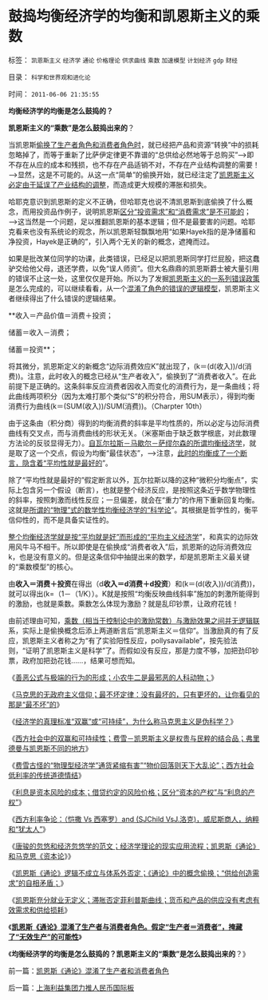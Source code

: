 # 鼓捣均衡经济学的均衡和凯恩斯主义的乘数

标签： `凯恩斯主义` `经济学` `通论` `价格理论` `供求曲线` `乘数` `加速模型` `计划经济` `gdp` `财经` 

目录： `科学和世界观和进化论`

时间： `2011-06-06 21:35:55`

**均衡经济学的均衡是怎么鼓捣的？**

**凯恩斯主义的“乘数”是怎么鼓捣出来的**？

当凯恩斯[偷换了生产者角色和消费者角色时](../../../2009/6/19/计划经济创造财富吗？.md)，就已经把产品和资源“转换”中的损耗忽略掉了，而等于重新了比萨伊定律更不靠谱的“总供给必然地等于总购买”——>即不存在从应的成本和残损，也不存在产品适销不对，不存在产业结构调整的需要！——>显然，这是不可能的。从这一点“简单”的偷换开始，就已经注定了[凯恩斯主义必定由于延误了产业结构的调整](../../../2010/3/27/中牛市和通胀通缩没关系；通胀会降低私人财产价值.md)，而造成更大规模的滞胀和损失。

哈耶克意识到凯恩斯的定义不正确，但哈耶克也说不清凯恩斯到底偷换了什么概念，而用投资品作例子，说明凯恩斯[区分“投资需求”和“消费需求”是不可能的](../../../2009/12/7/谈产能过剩不可能有通货膨胀的谬论.md)；——>这当然是一个问题，足以推翻凯恩斯的基本逻辑；但不是最要害的问题。哈耶克看来也没有系统论的观念，所以凯恩斯轻飘飘地用“如果Hayek指的是净储蓄和净投资，Hayek是正确的”，引入两个无关的新的概念，遮掩而过。

如果是批改某位同学的功课，此类错误，已经足以把凯恩斯同学打烂屁股，把这蠢驴交给他父母，退还学费，以免“误人师资”。但大名鼎鼎的凯恩斯爵士被大量引用的错误不止这一处，这里仅仅是开始。所以为了发掘[凯恩斯主义的一系列错误政策](../../../2009/9/20/埋葬凯恩斯主义专题文章集.md)是怎么完成的，可以继续看看，从一个[混淆了角色的错误的逻辑模型](../../../2009/4/1/面向对象抽象模型社会经济分析.md)，凯恩斯主义者继续得出了什么错误的逻辑结果。

**收入＝产品价值＝消费＋投资；

储蓄＝收入－消费；

储蓄＝投资**；

将其微分，凯恩斯定义的新概念“边际消费效应K”就出现了，(k＝(d(收入))/d(消费))。注意，此时收入的概念已经从“生产者收入”，偷换到了“消费者收入”。在此前提下是正确的。这条斜率反应消费者因收入而变化的消费行为，是一条曲线；将此曲线两项积分（因为太难打那个类似“S”的积分符合，用SUM表示），得到均衡消费行为曲线(k＝(SUM(收入))/SUM(消费))。（Charpter 10th）

由于这条由（积分商）得到的均衡消费的斜率是平均性质的，所以必定与边际消费曲线有交叉点，而与消费曲线的形状无关。（米塞斯由于缺乏数学根底，对此数理方法论的反驳显得无力）。[自瓦尔拉斯－马歇尔－萨缪尔森的所谓均衡经济学](../../../2011/2/9/马歇尔偷换了边际(Marginal／Edge)的概念为“均衡(equilibrium)”.md)，就是取了这一个交点，假设为均衡“最佳状态”，——>注意，[此时的均衡成了一个断言，隐含着“平均性就是最好的](../../../2011/2/10/经济学的科学方法论与量子力学相似.md)”。

除了“平均性就是最好的”假定断言以外，瓦尔拉斯以降的这种“微积分均衡点”，实际上包含另一个假设（断言），也就是整个经济反应，是按照这条近乎数学物理性的斜率，按照刺激而线性反应；一旦偏差，就会在“重力”的作用下重新回复均衡。这就是[所谓的“物理”式的数学性均衡经济学的“科学论](../../../2010/1/21/三种现代经济学体系和经济学的科学实证源.md)”。其根据是哲学性的，衡平信仰性的，而不是具备实证性的。

[整个均衡经济学就是按“平均就是好”而形成的“平均主义经济学](../../../2011/1/6/“均衡经济学”是伪科学，租值和租值耗散.md)”，和真实的边际效用风牛马不相干。所以即使是在偷换成“消费者收入”后，凯恩斯的边际消费效应k，也是没有意义的。但是这条信仰中抽提出来的数学，却是凯恩斯主义最关键的“乘数模型”的核心。

由**收入＝消费＋投资**在得出（d**收入＝d消费＋d投资**）和(k＝(d(收入))/d(消费))，就可以得出(k=（1－（1/K））。K就是按照“均衡反映曲线斜率”施加的刺激所能得到的激励，也就是乘数。乘数怎么体现为激励？就是乱印钞票，让政府花钱！

由前述理由可知，[乘数（相当于控制论中的激励常数）与激励效果之间并无逻辑联](../../../2011/2/12/瓦尔拉斯和门格尔的边际概念完全相反.md)系，实际上是偷换概念后添上两道断言后“凯恩斯主义＝信仰”。当激励真的有了反应，凯恩斯主义者称之为“有了实验阳性反应，pollysavailable”，按先验法则，“证明了凯恩斯主义是科学”了。而假如没有反应，那是力度不够，加把劲印钞票，政府加把劲花钱……，结果可想而知。

《[善恶公式与极端的行为的形成；小农牛二是最邪恶的人科动物；](../../../2011/6/3/善恶的公式与极端的牛二.md)》

《[马克思的无政府主义信仰；最不坏定律：没有最坏的，只有更坏的，让你看见的那是“最不坏”的](../../../2011/6/4/最不坏定律：没有最坏的，只有更坏的.md)》

《[经济学的真理标准“双赢”或“可持续”，为什么称马克思主义是伪科学？](../../../2011/6/4/经济学的真理标准是“可持续”.md)》

《[西方社会中的双赢和可持续性；费雪－凯恩斯主义是权贵与民粹的结合品；弗里德曼与凯恩斯不同的地方](../../../2011/6/4/费雪－凯恩斯主义是(权贵+民粹),和弗里德曼.md)》

《[费雪古怪的“物理型经济学”通货紧缩有害”“物价回落则天下大乱论”；西方社会低利率的传统道德情结](../../../2011/6/5/费雪“经济学”和基督教低利率道德情结.md)》

《[利息是资本风险的成本；借贷约定的风险价格；区分“资本的产权”与“利息的产权”](../../../2011/6/5/什么是利率？低利率造成垄断和经济危机.md)》

《[西方利率争论：（恺撒 Vs 西塞罗）and (SJChild VsJ.洛克)，威尼斯商人，纳粹和“犹太人”](../../../2011/6/5/利率，凯撒，西塞罗，威尼斯商人，纳粹，犹太人和货币战争.md)》

《[唐骏的忽悠和经济忽悠学的范文；经济学理论的现实应用流程；凯恩斯《通论》和马克思《资本论](../../../2011/6/5/经济忽悠学范文《通论》和《资本论》.md)》》

《[凯恩斯《通论》逻辑不成立与体系外否定；《通论》中的概念偷换；“供给创造需求”的自相矛盾；](../../../2011/6/6/凯恩斯《通论》逻辑不成立和概念偷换.md)》

《[凯恩斯充分就业无定义；滞胀否定菲利普斯曲线；货币和产品的供应没有考虑有效需求和供给损耗](../../../2011/6/6/凯恩斯滥用数学掩盖根本性的错误.md)》

《[**凯恩斯《通论》混淆了生产者与消费者角色。假定“生产者＝消费者”，掩藏了“无效生产”的可能性**](../../../2011/6/6/凯恩斯《通论》混淆了生产者和消费者角色.md)》

《**均衡经济学的均衡是怎么鼓捣的？凯恩斯主义的“乘数”是怎么鼓捣出来的**？》



前一篇：[凯恩斯《通论》混淆了生产者和消费者角色](../../../2011/6/6/凯恩斯《通论》混淆了生产者和消费者角色.md)

后一篇：[上海利益集团力推人民币国际板](../../../2011/6/7/上海利益集团力推人民币国际板.md)